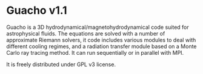 # Guacho v1.1
Guacho is a 3D hydrodynamical/magnetohydrodynamical code suited for astrophysical fluids.
The equations are solved with a number of approximate Riemann solvers, it code includes various modules to deal with different cooling regimes, and a radiation transfer module based on a Monte Carlo ray tracing method.
It can run sequentially or in parallel with MPI.

It is freely distributed under GPL v3 license.
